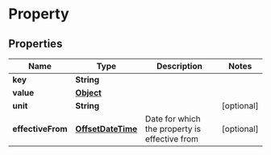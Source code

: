 

# Property

## Properties

Name | Type | Description | Notes
------------ | ------------- | ------------- | -------------
**key** | **String** |  | 
**value** | [**Object**](.md) |  | 
**unit** | **String** |  |  [optional]
**effectiveFrom** | [**OffsetDateTime**](OffsetDateTime.md) | Date for which the property is effective from |  [optional]



